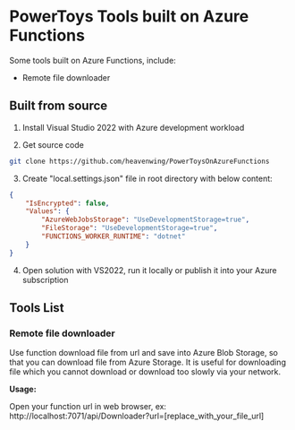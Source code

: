 # PowerToys Tools built on Azure Functions

Some tools built on Azure Functions, include:
- Remote file downloader

## Built from source

1. Install Visual Studio 2022 with Azure development workload

2. Get source code
``` bash
git clone https://github.com/heavenwing/PowerToysOnAzureFunctions
```

3. Create "local.settings.json" file in root directory with below content:
``` json
{
    "IsEncrypted": false,
    "Values": {
        "AzureWebJobsStorage": "UseDevelopmentStorage=true",
        "FileStorage": "UseDevelopmentStorage=true",
        "FUNCTIONS_WORKER_RUNTIME": "dotnet"
    }
}
```

4. Open solution with VS2022, run it locally or publish it into your Azure subscription

## Tools List

### Remote file downloader

Use function download file from url and save into Azure Blob Storage, so that you can download file from Azure Storage.
It is useful for downloading file which you cannot download or download too slowly via your network.

**Usage:**

Open your function url in web browser, ex: http://localhost:7071/api/Downloader?url=[replace_with_your_file_url]